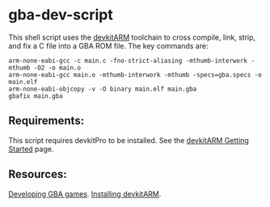 # gba-dev-script
This shell script uses the [devkitARM](https://github.com/devkitPro) toolchain to cross compile, link, strip, and fix a C file into a GBA ROM file.
The key commands are:

    arm-none-eabi-gcc -c main.c -fno-strict-aliasing -mthumb-interwork -mthumb -O2 -o main.o
    arm-none-eabi-gcc main.o -mthumb-interwork -mthumb -specs=gba.specs -o main.elf
    arm-none-eabi-objcopy -v -O binary main.elf main.gba
    gbafix main.gba

## Requirements:
This script requires devkitPro to be installed.
See the [devkitARM Getting Started](https://devkitpro.org/wiki/Getting_Started) page.

## Resources:
[Developing GBA games](https://www.reinterpretcast.com/writing-a-game-boy-advance-game).
[Installing devkitARM](https://devkitpro.org/wiki/Getting_Started).
